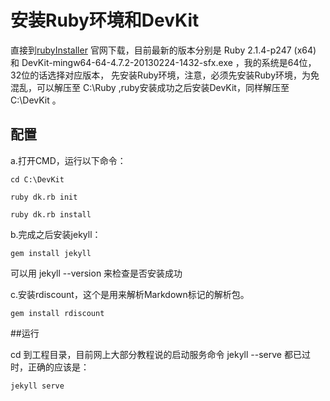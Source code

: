 # 安装Ruby环境和DevKit

直接到[rubyInstaller](http://rubyinstaller.org/downloads/) 官网下载，目前最新的版本分别是 Ruby 2.1.4-p247 (x64) 和 DevKit-mingw64-64-4.7.2-20130224-1432-sfx.exe ，我的系统是64位，32位的话选择对应版本， 先安装Ruby环境，注意，必须先安装Ruby环境，为免混乱，可以解压至 C:\Ruby ,ruby安装成功之后安装DevKit，同样解压至 C:\DevKit 。

## 配置

a.打开CMD，运行以下命令：

```
cd C:\DevKit

ruby dk.rb init

ruby dk.rb install
```

b.完成之后安装jekyll：

```
gem install jekyll
```

可以用 jekyll --version 来检查是否安装成功

c.安装rdiscount，这个是用来解析Markdown标记的解析包。

```
gem install rdiscount
```
##运行

cd 到工程目录，目前网上大部分教程说的启动服务命令 jekyll --serve 都已过时，正确的应该是：
```
jekyll serve
```
